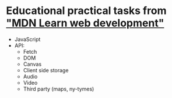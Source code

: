# Educational practical tasks from ["MDN Learn web development"](https://developer.mozilla.org/en-US/docs/Learn)

* JavaScript 
* API: 
  * Fetch 
  * DOM 
  * Canvas 
  * Client side storage 
  * Audio 
  * Video 
  * Third party (maps, ny-tymes)
